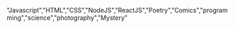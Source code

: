 "Javascript","HTML","CSS","NodeJS","ReactJS","Poetry","Comics","programming","science","photography","Mystery"